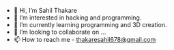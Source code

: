 - 👋 Hi, I’m Sahil Thakare
- 👀 I’m interested in hacking and programming.
- 🌱 I’m currently learning programming and 3D creation.
- 💞️ I’m looking to collaborate on ...
- 📫 How to reach me - thakaresahil678@gmail.com

<!---
thakaresahil/thakaresahil is a ✨ special ✨ repository because its `README.md` (this file) appears on your GitHub profile.
You can click the Preview link to take a look at your changes.
--->
